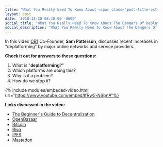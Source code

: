 ```yaml
---
title: "What You Really Need To Know About <span class='post-title-extra'>The Dangers Of Deplatforming</span>"
layout: post
date: '2018-12-20 08:30:00 -0600'
social_title: 'What You Really Need To Know About The Dangers Of Deplatforming'
social_description: 'What You Really Need To Know About The Dangers Of Deplatforming'
---
```


In this video [OB1](https://ob1.io) Co-Founder, **Sam Patterson**, discusses recent increases in "deplatforming" by major online networks and service providers. 

**Check it out for answers to these questions:**

1. What is "**deplatforming**?"
2. Which platforms are doing this?
3. Why is it a problem? 
4. How do we stop it?

{% include modules/embeded-video.html url="https://www.youtube.com/embed/IfRw5-NSpnA"%}

**Links discussed in the video:**

- [The Beginner's Guide to Decentralization](https://openbazaar.org/blog/the-beginners-guide-to-decentralization/)
- [OpenBazaar](https://openbazaar.org/)
- [Bitcoin](https://bitcoin.org/en/)
- [Bisq](https://bisq.network/)
- [IPFS](https://ipfs.io/)
- [Mastadon](https://joinmastodon.org/)


